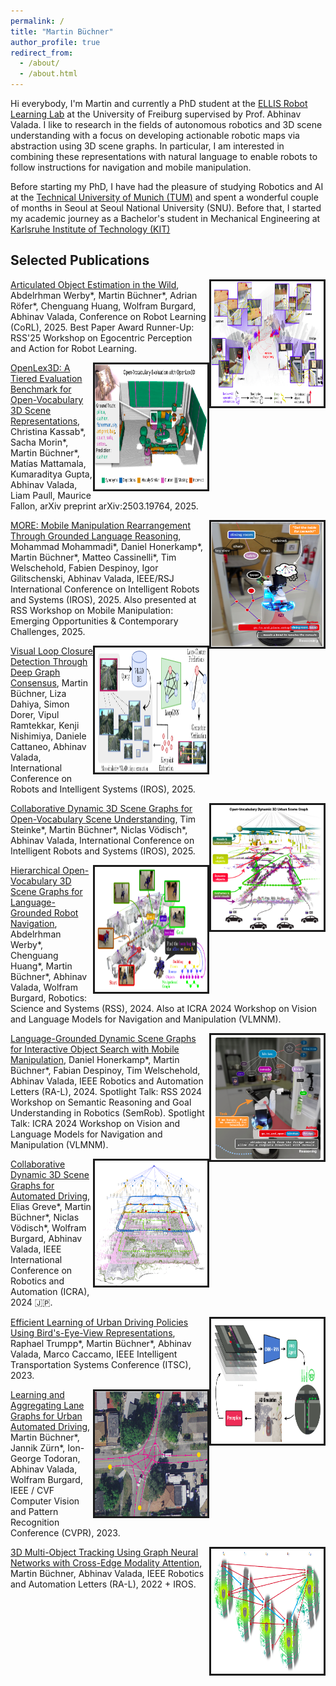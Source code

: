 ```yaml
---
permalink: /
title: "Martin Büchner"
author_profile: true
redirect_from: 
  - /about/
  - /about.html
---
```


Hi everybody, I'm Martin and currently a PhD student at the [ELLIS Robot Learning Lab](https://rl.uni-freiburg.de/) at the University of Freiburg supervised by Prof. Abhinav Valada. I like to research in the fields of autonomous robotics and 3D scene understanding with a focus on developing actionable robotic maps via abstraction using 3D scene graphs. In particular, I am interested in combining these representations with natural language to enable robots to follow instructions for navigation and mobile manipulation.

Before starting my PhD, I have had the pleasure of studying Robotics and AI at the [Technical University of Munich (TUM)](https://tum.de) and spent a wonderful couple of months in Seoul at Seoul National University (SNU). Before that, I started my academic journey as a Bachelor's student in Mechanical Engineering at [Karlsruhe Institute of Technology (KIT)](https://kit.edu/)

## Selected Publications

<img style="float: right" src="images/artipoint.png" height="200px" width="180px" border="3px"> [Articulated Object Estimation in the Wild](https://artipoint.cs.uni-freiburg.de/), Abdelrhman Werby\*, Martin Büchner\*, Adrian Röfer\*, Chenguang Huang, Wolfram Burgard, Abhinav Valada, Conference on Robot Learning (CoRL), 2025. Best Paper Award Runner-Up: RSS'25 Workshop on Egocentric Perception and Action for Robot Learning.

<img style="float: right" src="images/openlex3d.png" height="200px" width="180px" border="3px"> [OpenLex3D: A Tiered Evaluation Benchmark for Open-Vocabulary 3D Scene Representations](https://openlex3d.github.io), Christina Kassab\*, Sacha Morin\*, Martin Büchner\*, Matías Mattamala, Kumaraditya Gupta, Abhinav Valada, Liam Paull, Maurice Fallon, arXiv preprint arXiv:2503.19764, 2025.

<img style="float: right" src="images/more.png" height="200px" width="180px" border="3px"> [MORE: Mobile Manipulation Rearrangement Through Grounded Language Reasoning](https://more-model.cs.uni-freiburg.de/), Mohammad Mohammadi\*, Daniel Honerkamp\*, Martin Büchner\*, Matteo Cassinelli\*, Tim Welschehold, Fabien Despinoy, Igor Gilitschenski, Abhinav Valada, IEEE/RSJ International Conference on Intelligent Robots and Systems (IROS), 2025. Also presented at RSS Workshop on Mobile Manipulation: Emerging Opportunities & Contemporary Challenges, 2025.

<img style="float: right" src="images/loopgnn.png" height="200px" width="180px" border="3px"> [Visual Loop Closure Detection Through Deep Graph Consensus](https://loopgnn.cs.uni-freiburg.de/), Martin Büchner, Liza Dahiya, Simon Dorer, Vipul Ramtekkar, Kenji Nishimiya, Daniele Cattaneo, Abhinav Valada, International Conference on Robots and Intelligent Systems (IROS), 2025.

<img style="float: right" src="images/curb-osg.png" height="200px" width="180px" border="3px"> [Collaborative Dynamic 3D Scene Graphs for Open-Vocabulary Scene Understanding](https://ov-curb.cs.uni-freiburg.de/), Tim Steinke\*, Martin Büchner\*, Niclas Vödisch\*, Abhinav Valada, International Conference on Intelligent Robots and Systems (IROS), 2025.

<img style="float: right" src="images/hovsg.png" height="200px" width="180px" border="3px"> [Hierarchical Open-Vocabulary 3D Scene Graphs for Language-Grounded Robot Navigation](https://hovsg.github.io/), Abdelrhman Werby\*, Chenguang Huang\*, Martin Büchner\*, Abhinav Valada, Wolfram Burgard, Robotics: Science and Systems (RSS), 2024. Also at ICRA 2024 Workshop on Vision and Language Models for Navigation and Manipulation (VLMNM).

<img style="float: right" src="images/moma-llm.png" height="200px" width="180px" border="3px"> [Language-Grounded Dynamic Scene Graphs for Interactive Object Search with Mobile Manipulation](https://moma-llm.cs.uni-freiburg.de/), Daniel Honerkamp\*, Martin Büchner\*, Fabian Despinoy, Tim Welschehold, Abhinav Valada, IEEE Robotics and Automation Letters (RA-L), 2024. Spotlight Talk: RSS 2024 Workshop on Semantic Reasoning and Goal Understanding in Robotics (SemRob). Spotlight Talk: ICRA 2024 Workshop on Vision and Language Models for Navigation and Manipulation (VLMNM).

<img style="float: right" src="images/curb-sg.png" height="200px" width="180px" border="3px"> [Collaborative Dynamic 3D Scene Graphs for Automated Driving](https://curb.cs.uni-freiburg.de/), Elias Greve\*, Martin Büchner\*, Niclas Vödisch\*, Wolfram Burgard, Abhinav Valada, IEEE International Conference on Robotics and Automation (ICRA), 2024 🇯🇵.

<img style="float: right" src="images/learning2drive.png" height="200px" width="180px" border="3px"> [Efficient Learning of Urban Driving Policies Using Bird's-Eye-View Representations](https://learning2drive.cs.uni-freiburg.de/), Raphael Trumpp\*, Martin Büchner\*, Abhinav Valada, Marco Caccamo, IEEE Intelligent Transportation Systems Conference (ITSC), 2023.

<img style="float: right" src="images/lanegnn.png" height="200px" width="180px" border="3px"> [Learning and Aggregating Lane Graphs for Urban Automated Driving](http://urbanlanegraph.cs.uni-freiburg.de), Martin Büchner\*, Jannik Zürn\*, Ion-George Todoran, Abhinav Valada, Wolfram Burgard, IEEE / CVF Computer Vision and Pattern Recognition Conference (CVPR), 2023.

<img style="float: right" src="images/batch3dmot.png" height="200px" width="180px" border="3px"> [3D Multi-Object Tracking Using Graph Neural Networks with Cross-Edge Modality Attention](https://batch3dmot.cs.uni-freiburg.de/), Martin Büchner, Abhinav Valada, IEEE Robotics and Automation Letters (RA-L), 2022 + IROS.